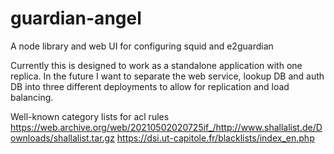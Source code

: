 # guardian-angel
A node library and web UI for configuring squid and e2guardian

Currently this is designed to work as a standalone application with one replica. In the future I want to separate the web service, lookup DB and auth DB into three different deployments to allow for replication and load balancing.

Well-known category lists for acl rules
https://web.archive.org/web/20210502020725if_/http://www.shallalist.de/Downloads/shallalist.tar.gz
https://dsi.ut-capitole.fr/blacklists/index_en.php